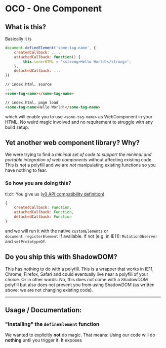 # OCO - One Component


## What is this?

Basically it is

```javascript
document.defineElement('some-tag-name', {
    createdCallback: ...,
    attachedCallback: function() {
        this.innerHTML = '<strong>Hello World!</strong>';
    },
    detachedCallback: ...
})
```

```html
// index.html, source
...
<some-tag-name></some-tag-name>

// index.html, page load
<some-tag-name>Hello World!</some-tag-name>
```

which will enable you to use `<some-tag-name>` as WebComponent in your HTML. No weird magic involved and no requirement to struggle with any build setup.


## Yet another web component library? Why?

We were trying to find a *minimal set of code to support the minimal and portable integration of web components* without affecting existing code.
This is *not* a polyfill and we are *not* manipulating existing functions so you have nothing to fear.

### So how you are doing this?
tl;dr: You give us ([v0 API compatibility definition](https://www.html5rocks.com/en/tutorials/webcomponents/customelements/))

```javascript
{
    createdCallback: Function,
    attachedCallback: Function,
    detachedCallback: Function
}
```

and we will run it with the native `customElements` or `document.registerElement` if available. If not (e.g. in IE11):  `MutationObserver` and `setPrototypeOf`.


## Do you ship this with ShadowDOM?

This has nothing to do with a polyfill. This is a wrapper that works in IE11, Chrome, Firefox, Safari and could eventually  live near a polyfill of your choice. Or in other words: No, this does not come with a ShadowDOM polyfill but also does not prevent you from using ShadowDOM (as written above: we are not changing existing code).

---------

## Usage / Documentation:

### "Installing" the `defineElement` function

We wanted to explicitly **not** do magic. That means: Using our code will do **nothing** until you trigger it. It exposes
